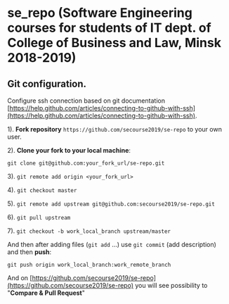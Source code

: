se_repo (Software Engineering courses for students of IT dept. of College of Business and Law, Minsk 2018-2019)
========

## Git configuration.  
Configure ssh connection based on git documentation [https://help.github.com/articles/connecting-to-github-with-ssh](https://help.github.com/articles/connecting-to-github-with-ssh).

1). **Fork repository** `https://github.com/secourse2019/se-repo` to your own user.

2). **Clone your fork to your local machine**:

 `git clone git@github.com:your_fork_url/se-repo.git`

3). `git remote add origin <your_fork_url>`

4). `git checkout master`

5). `git remote add upstream git@github.com:secourse2019/se-repo.git`

6). `git pull upstream`

7). `git checkout -b work_local_branch upstream/master`

And then after adding files (`git add` ...) use `git commit` (add description) and then **push**:

    git push origin work_local_branch:work_remote_branch

And on [https://github.com/secourse2019/se-repo](https://github.com/secourse2019/se-repo) you will see possibility to "**Compare & Pull Request**"